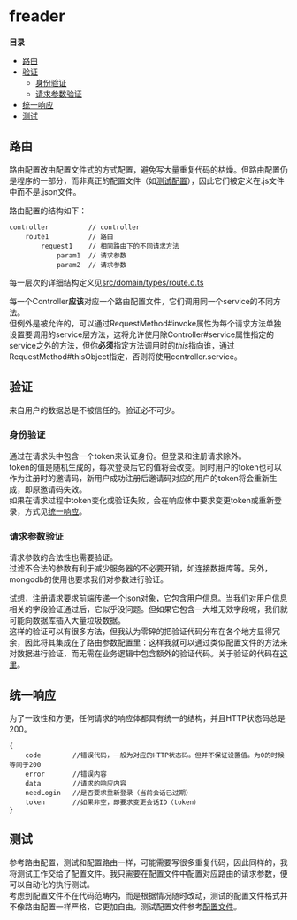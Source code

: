 # freader

**目录**

- [路由](#%E8%B7%AF%E7%94%B1)
- [验证](#%E9%AA%8C%E8%AF%81)
  - [身份验证](#%E8%BA%AB%E4%BB%BD%E9%AA%8C%E8%AF%81)
  - [请求参数验证](#%E8%AF%B7%E6%B1%82%E5%8F%82%E6%95%B0%E9%AA%8C%E8%AF%81)
- [统一响应](#%E7%BB%9F%E4%B8%80%E5%93%8D%E5%BA%94)
- [测试](#%E6%B5%8B%E8%AF%95)


## 路由
<a id="route"></a>
路由配置改由配置文件式的方式配置，避免写大量重复代码的枯燥。但路由配置仍是程序的一部分，而非真正的配置文件（如[测试配置](#test)），因此它们被定义在.js文件中而不是.json文件。

路由配置的结构如下：
```
controller          // controller
    route1          // 路由
        request1    // 相同路由下的不同请求方法
            param1  // 请求参数
            param2  // 请求参数
```
每一层次的详细结构定义见[src/domain/types/route.d.ts](./src/domain/types/route.d.ts)

每一个Controller**应该**对应一个路由配置文件，它们调用同一个service的不同方法。  
但例外是被允许的，可以通过RequestMethod#invoke属性为每个请求方法单独设置要调用的service层方法，这将允许使用除Controller#service属性指定的service之外的方法，但你**必须**指定方法调用时的*this*指向谁，通过RequestMethod#thisObject指定，否则将使用controller.service。


## 验证
来自用户的数据总是不被信任的。验证必不可少。

### 身份验证
通过在请求头中包含一个token来认证身份。但登录和注册请求除外。  
token的值是随机生成的，每次登录后它的值将会改变。同时用户的token也可以作为注册时的邀请码，新用户成功注册后邀请码对应的用户的token将会重新生成，即原邀请码失效。  
如果在请求过程中token变化或验证失败，会在响应体中要求变更token或重新登录，方式见[统一响应](#u-response)。

### 请求参数验证
请求参数的合法性也需要验证。  
过滤不合法的参数有利于减少服务器的不必要开销，如连接数据库等。另外，mongodb的使用也要求我们对参数进行验证。

试想，注册请求要求前端传递一个json对象，它包含用户信息。当我们对用户信息相关的字段验证通过后，它似乎没问题。但如果它包含一大堆无效字段呢，我们就可能向数据库插入大量垃圾数据。  
这样的验证可以有很多方法，但我认为零碎的把验证代码分布在各个地方显得冗余，因此将其集成在了路由参数配置里：这样我就可以通过类似配置文件的方法来对数据进行验证，而无需在业务逻辑中包含额外的验证代码。关于验证的代码在[这里](./src/util/validator.ts)。


## 统一响应
<a id="u-response"></a>
为了一致性和方便，任何请求的响应体都具有统一的结构，并且HTTP状态码总是200。
```
{
    code        //错误代码，一般为对应的HTTP状态码。但并不保证设置值。为0的时候等同于200
    error       //错误内容
    data        //请求的响应内容
    needLogin   //是否要求重新登录（当前会话已过期）
    token       //如果非空，即要求变更会话ID（token）
}
```

## 测试
<a id="test"></a>
参考路由配置，测试和配置路由一样，可能需要写很多重复代码，因此同样的，我将测试工作交给了配置文件。我只需要在配置文件中配置对应路由的请求参数，便可以自动化的执行测试。  
考虑到配置文件不在代码范畴内，而是根据情况随时改动，测试的配置文件格式并不像路由配置一样严格，它更加自由。测试配置文件参考[配置文件](./test/test-config-default.json)。
